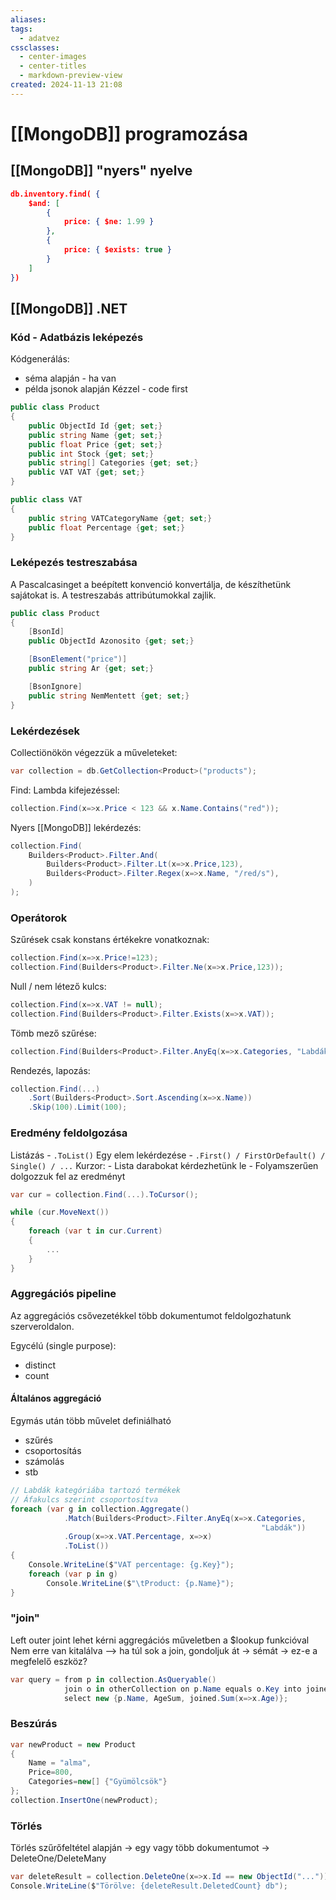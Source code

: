```yaml
---
aliases: 
tags:
  - adatvez
cssclasses:
  - center-images
  - center-titles
  - markdown-preview-view
created: 2024-11-13 21:08
---
```


# [[MongoDB]] programozása

## [[MongoDB]] "nyers" nyelve

```json
db.inventory.find( {
	$and: [
		{
			price: { $ne: 1.99 }
		},
		{
			price: { $exists: true }
		}
	]
})
```

## [[MongoDB]] .NET

### Kód - Adatbázis leképezés

Kódgenerálás:
- séma alapján - ha van
- példa jsonok alapján
Kézzel - code first

```csharp
public class Product
{
	public ObjectId Id {get; set;}
	public string Name {get; set;}
	public float Price {get; set;}
	public int Stock {get; set;}
	public string[] Categories {get; set;}
	public VAT VAT {get; set;}
}

public class VAT
{
	public string VATCategoryName {get; set;}
	public float Percentage {get; set;}
}
```

### Leképezés testreszabása

A Pascalcasinget a beépített konvenció konvertálja, de készíthetünk sajátokat is. A testreszabás attribútumokkal zajlik.

```csharp
public class Product
{
	[BsonId]
	public ObjectId Azonosito {get; set;}

	[BsonElement("price")]
	public string Ar {get; set;}

	[BsonIgnore]
	public string NemMentett {get; set;}
}
```

### Lekérdezések

Collectiönökön végezzük a műveleteket:

```csharp
var collection = db.GetCollection<Product>("products");
```

Find:
Lambda kifejezéssel:

```csharp
collection.Find(x=>x.Price < 123 && x.Name.Contains("red"));
```

Nyers [[MongoDB]] lekérdezés:

```csharp
collection.Find(
	Builders<Product>.Filter.And(
		Builders<Product>.Filter.Lt(x=>x.Price,123),
		Builders<Product>.Filter.Regex(x=>x.Name, "/red/s"),
	)
);
```

### Operátorok

Szűrések csak konstans értékekre vonatkoznak:

```csharp
collection.Find(x=>x.Price!=123);
collection.Find(Builders<Product>.Filter.Ne(x=>x.Price,123));
```

Null / nem létező kulcs:

 ```csharp
 collection.Find(x=>x.VAT != null);
 collection.Find(Builders<Product>.Filter.Exists(x=>x.VAT));
 ```

Tömb mező szűrése:

```csharp
collection.Find(Builders<Product>.Filter.AnyEq(x=>x.Categories, "Labdák"));
```

Rendezés, lapozás:

```csharp
collection.Find(...)
	.Sort(Builders<Product>.Sort.Ascending(x=>x.Name))
	.Skip(100).Limit(100);
```

### Eredmény feldolgozása

Listázás - `.ToList()`
Egy elem lekérdezése - `.First() / FirstOrDefault() / Single() / ...`
Kurzor:
	- Lista darabokat kérdezhetünk le
	- Folyamszerűen dolgozzuk fel az eredményt

```csharp
var cur = collection.Find(...).ToCursor();

while (cur.MoveNext())
{
	foreach (var t in cur.Current)
	{
		...
	}
}
```


### Aggregációs pipeline

Az aggregációs csővezetékkel több dokumentumot feldolgozhatunk szerveroldalon. 

Egycélú (single purpose): 
- distinct
- count

#### Általános aggregáció

Egymás után több művelet definiálható
- szűrés
- csoportosítás
- számolás
- stb

```csharp
// Labdák kategóriába tartozó termékek
// Áfakulcs szerint csoportosítva
foreach (var g in collection.Aggregate()
			.Match(Builders<Product>.Filter.AnyEq(x=>x.Categories,
														"Labdák"))
			.Group(x=>x.VAT.Percentage, x=>x)
			.ToList())
{
	Console.WriteLine($"VAT percentage: {g.Key}");
	foreach (var p in g) 
		Console.WriteLine($"\tProduct: {p.Name}");
}
```


### "join"

Left outer joint lehet kérni aggregációs műveletben a $lookup funkcióval
Nem erre van kitalálva --> ha túl sok a join, gondoljuk át
	-> sémát
	-> ez-e a megfelelő eszköz?

```csharp
var query = from p in collection.AsQueryable()
			join o in otherCollection on p.Name equals o.Key into joined
			select new {p.Name, AgeSum, joined.Sum(x=>x.Age)};
```


### Beszúrás

```csharp
var newProduct = new Product
{
	Name = "alma",
	Price=800,
	Categories=new[] {"Gyümölcsök"}
};
collection.InsertOne(newProduct);
```


### Törlés
Törlés szűrőfeltétel alapján
-> egy vagy több dokumentumot
-> DeleteOne/DeleteMany

```csharp
var deleteResult = collection.DeleteOne(x=>x.Id == new ObjectId("..."));
Console.WriteLine($"Törölve: {deleteResult.DeletedCount} db");
```


